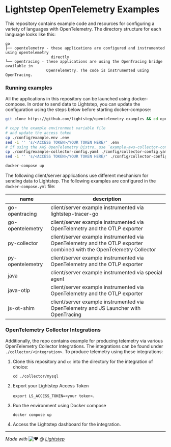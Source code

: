 # Lightstep OpenTelemetry Examples

This repository contains example code and resources for configuring a variety of languages with OpenTelemetry. The directory structure for each language looks like this:

```
go
├── opentelemetry - these applications are configured and instrumented using opentelemetry
                    directly
└── opentracing - these applications are using the OpenTracing bridge available in
                  OpenTelemetry. The code is instrumented using OpenTracing.
```

### Running examples

All the applications in this repository can be launched using docker-compose. In order to send data to Lightstep, you can update the configuration using the steps below before starting docker-compose:

```bash
git clone https://github.com/lightstep/opentelemetry-examples && cd opentelemetry-examples

# copy the example environment variable file
# and update the access token
cp ./config/example.env .env
sed -i '' 's/<ACCESS TOKEN>/YOUR TOKEN HERE/' .env
# if using the AWS OpenTelemetry Distro, use `example-aws-collector-config.yaml`
cp ./config/example-collector-config.yaml ./config/collector-config.yaml
sed -i '' 's/<ACCESS TOKEN>/YOUR TOKEN HERE/' ./config/collector-config.yaml

docker-compose up
```

The following client/server applications use different mechanism for sending data to Lightstep. The following examples are configured in the `docker-compose.yml` file:

| name             | description                                                  |
| ---------------- | ------------------------------------------------------------ |
| go-opentracing   | client/server example instrumented via lightstep-tracer-go   |
| go-opentelemetry | client/server example instrumented via OpenTelemetry and the OTLP exporter |
| py-collector     | client/server example instrumented via OpenTelemetry and the OTLP exporter combined with the OpenTelemetry Collector |
| py-opentelemetry | client/server example instrumented via OpenTelemetry and the OTLP exporter |
| java             | client/server example instrumented via special agent         |
| java-otlp        | client/server example instrumented via OpenTelemetry and the OTLP exporter |
| js-ot-shim       | client/server example instrumented via OpenTelemetry and JS Launcher with OpenTracing |

### OpenTelemetry Collector Integrations

Additionally, the repo contains example for producing telemetry via various OpenTelemetry Collector Integrations. The integrations can be found under `./collector/<integration>`. To produce telemetry using these integrations:

1. Clone this repository and `cd` into the directory for the integration of choice:

    `cd ./collector/mysql`

2. Export your Lightstep Access Token

    `export LS_ACCESS_TOKEN=<your token>`.

3. Run the environment using Docker compose

    `docker compose up`

4. Access the Lightstep dashboard for the integration.

------

*Made with* ![:heart:](https://a.slack-edge.com/production-standard-emoji-assets/10.2/apple-medium/2764-fe0f.png) *@ [Lightstep](http://lightstep.com/)*